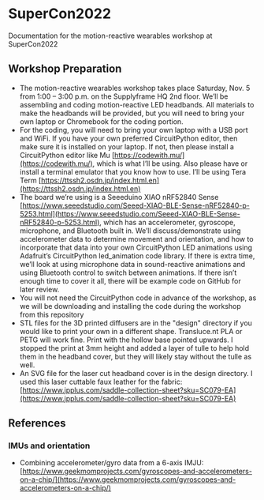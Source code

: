 # SuperCon2022
Documentation for the motion-reactive wearables workshop at SuperCon2022

## Workshop Preparation

* The motion-reactive wearables workshop takes place Saturday, Nov. 5 from 1:00 – 3:00 p.m. on the Supplyframe HQ 2nd floor. We’ll be assembling and coding motion-reactive LED headbands. All materials to make the headbands will be provided, but you will need to bring your own laptop or Chromebook for the coding portion. 
* For the coding, you will need to bring your own laptop with a USB port and WiFi. If you have your own preferred CircuitPython editor, then make sure it is installed on your laptop. If not, then please install a CircuitPython editor like Mu [https://codewith.mu/](https://codewith.mu/), which is what I’ll be using. Also please have or install a terminal emulator that you know how to use. I’ll be using Tera Term [https://ttssh2.osdn.jp/index.html.en](https://ttssh2.osdn.jp/index.html.en)
* The board we’re using is a Seeeduino XIAO nRF52840 Sense [https://www.seeedstudio.com/Seeed-XIAO-BLE-Sense-nRF52840-p-5253.html](https://www.seeedstudio.com/Seeed-XIAO-BLE-Sense-nRF52840-p-5253.html), which has an accelerometer, gyroscope, microphone, and Bluetooth built in.  We’ll discuss/demonstrate using accelerometer data to determine movement and orientation, and how to incorporate that data into your own CircuitPython LED animations using Adafruit’s CircuitPython led_animation code library. If there is extra time, we’ll look at using microphone data in sound-reactive animations and using Bluetooth control to switch between animations. If there isn’t enough time to cover it all, there will be example code on GitHub for later review.
* You will not need the CircuitPython code in advance of the workshop, as we will be downloading and installing the code during the workshop from this repository
* STL files for the 3D printed diffusers are in the "design" directory if you would like to print your own in a different shape. Transluce.nt PLA or PETG will work fine. Print with the hollow base pointed upwards. I stopped the print at 3mm height and added a layer of tulle to help hold them in the headband cover, but they will likely stay without the tulle as well.
* An SVG file for the laser cut headband cover is in the design directory. I used this laser cuttable faux leather for the fabric: [https://www.jpplus.com/saddle-collection-sheet?sku=SC079-EA](https://www.jpplus.com/saddle-collection-sheet?sku=SC079-EA)

## References
### IMUs and orientation
* Combining accelerometer/gyro data from a 6-axis IMJU: [https://www.geekmomprojects.com/gyroscopes-and-accelerometers-on-a-chip/](https://www.geekmomprojects.com/gyroscopes-and-accelerometers-on-a-chip/)

